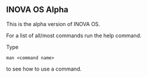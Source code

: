 ## INOVA OS Alpha

This is the alpha version of INOVA OS.

For a list of all/most commands run the help command.

Type

    man <command name>

to see how to use a command.
